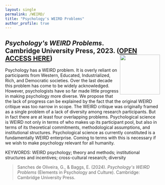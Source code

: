 ```yaml
---
layout: single
permalink: /WEIRD/
title: "Psychology's WEIRD Problems"
author_profile: true
---
```


## *Psychology's WEIRD Problems*.<br>Cambridge University Press, 2023. ([OPEN ACCESS HERE](https://www.cambridge.org/core/elements/abs/psychologys-weird-problems/C324108A678435B4F18EF712EFB793BB#element)) <img align="right" src="https://gui-cogsci.github.io/images/elements-weird.jpg" width="130">
Psychology has a WEIRD problem. It is overly reliant on participants from Western, Educated, Industrialized, Rich, and Democratic societies. Over the last decade this problem has come to be widely acknowledged. However, psychologists have so far made little progress in making psychology more diverse. We propose that the lack of progress can be explained by the fact that the original WEIRD critique was too narrow in scope. The WEIRD critique was originally framed as a single problem of a lack of diversity among research participants. But in fact there are at least four overlapping problems. Psychological science is WEIRD not only in terms of who makes up its participant pool, but also in terms of its theoretical commitments, methodological assumptions, and institutional structures. Psychological science as currently constituted is a fundamentally WEIRD enterprise. Coming to terms with this is necessary if we wish to make psychology relevant for all humanity.

KEYWORDS: WEIRD psychology; theory and methods; institutional structures and incentives;  cross-cultural research; diversity

>Sanches de Oliveira, G., & Baggs, E. (2024). *Psychology's WEIRD Problems* (Elements in Psychology and Culture). Cambridge: Cambridge University Press.
